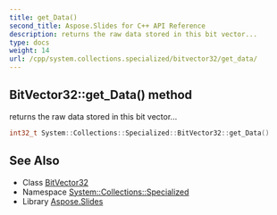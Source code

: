 ```yaml
---
title: get_Data()
second_title: Aspose.Slides for C++ API Reference
description: returns the raw data stored in this bit vector...
type: docs
weight: 14
url: /cpp/system.collections.specialized/bitvector32/get_data/
---
```

## BitVector32::get_Data() method


returns the raw data stored in this bit vector...

```cpp
int32_t System::Collections::Specialized::BitVector32::get_Data()
```

## See Also

* Class [BitVector32](./)
* Namespace [System::Collections::Specialized](../)
* Library [Aspose.Slides](../../)